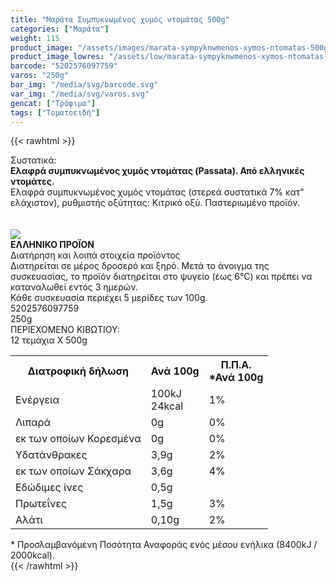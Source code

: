 ```yaml
---
title: "Μαράτα Συμπυκνωμένος χυμός ντομάτας 500g"
categories: ["Μαράτα"]
weight: 115
product_image: "/assets/images/marata-sympyknwmenos-xymos-ntomatas-500g.jpg"
product_image_lowres: "/assets/low/marata-sympyknwmenos-xymos-ntomatas-500g.jpg"
barcode: "5202576097759"
varos: "250g"
bar_img: "/media/svg/barcode.svg"
var_img: "/media/svg/varos.svg"
gencat: ["Τρόφιμα"]
tags: ["Τοματοειδή"]
---
```

{{< rawhtml >}}

<div class="sload355"><div class="product"><div id="sistatika">Συστατικά:</div><div class="alltext"><b>Ελαφρά συμπυκνωμένος χυμός ντομάτας (Passata). Από ελληνικές ντομάτες.</b><br>Ελαφρά συμπυκνωμένος χυμός ντομάτας (στερεά συστατικά 7% κατ" ελάχιστον), ρυθμιστής οξύτητας: Κιτρικό οξύ. Παστεριωμένο προϊόν.<br><br><br><div id="flag"><div id="flagimage"><img src="/media/icons/gr.svg"></div><span id="flagtext"><b>ΕΛΛΗΝΙΚΟ ΠΡΟΪΟΝ</b></span></div></div><div id="loipa">Διατήρηση και λοιπά στοιχεία προϊόντος</div><div class="alltext">Διατηρείται σε μέρος δροσερό και ξηρό. Μετά το άνοιγμα της συσκευασίας, το προϊόν διατηρείται στο ψυγείο (έως 6°C) και πρέπει να καταναλωθεί εντός 3 ημερών.<br>Κάθε συσκευασία περιέχει 5 μερίδες των 100g.</div><div id="barcode"><div id="barimage1"></div><span id="bartext">5202576097759</span></div><div id="varos"><div id="varosimage1"></div><span id="varostext">250g</span></div><div id="kivotio">ΠΕΡΙΕΧΟΜΕΝΟ ΚΙΒΩΤΙΟΥ:<br>12 τεμάχια X 500g</div><div class="tabout"><table id="diatable"><tbody><tr><th>Διατροφική δήλωση</th><th>Ανά 100g</th><th>Π.Π.Α.<br>*Ανά 100g</th></tr><tr><td class="texr2">Ενέργεια</td><td class="texr">100kJ<br>24kcal</td><td class="texr">1%</td></tr><tr><td class="texr2">Λιπαρά</td><td class="texr">0g</td><td class="texr">0%</td></tr><tr><td class="gray">εκ των οποίων Κορεσµένα</td><td class="gray2">0g</td><td class="gray2">0%</td></tr><tr><td class="texr2">Yδατάνθρακες</td><td class="texr">3,9g</td><td class="texr">2%</td></tr><tr><td class="gray">εκ των οποίων Σάκχαρα</td><td class="gray2">3,6g</td><td class="gray2">4%</td></tr><tr><td class="texr2">Eδώδιμες ίνες</td><td class="texr">0,5g</td><td class="texr"></td></tr><tr><td class="texr2">Πρωτεΐνες</td><td class="texr">1,5g</td><td class="texr">3%</td></tr><tr><td class="texr2">Αλάτι</td><td class="texr">0,10g</td><td class="texr">2%</td></tr></tbody></table></div><div class="alltext">* Προσλαμβανόμενη Ποσότητα Αναφοράς ενός μέσου ενήλικα (8400kJ / 2000kcal).</div><div class="pimg"></div></div></div>
{{< /rawhtml >}}


